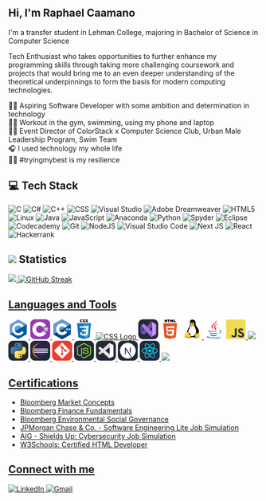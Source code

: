 ## Hi, I'm Raphael Caamano

I'm a transfer student in Lehman College, majoring in Bachelor of Science in Computer Science

Tech Enthusiast who takes opportunities to further enhance my programming skills through taking more challenging coursework and projects that would bring me to an even deeper understanding of the theoretical underpinnings to form the basis for modern computing technologies.

👨‍💻 Aspiring Software Developer with some ambition and determination in technology                                                                                                   
        🏋️‍♂️ Workout in the gym, swimming, using my phone and laptop                                                                                                               
🏊‍♂️ Event Director of ColorStack x Computer Science Club, Urban Male Leadership Program, Swim Team                                                
🎧 I used technology my whole life                                                                                                                                         
💪🏼 #tryingmybest is my resilience



## 💻 Tech Stack
![C](https://img.shields.io/badge/c-659ad3.svg?style=for-the-badge&logo=c&logoColor=white)
![C#](https://img.shields.io/badge/c%23-953cad.svg?style=for-the-badge&logo=csharp&logoColor=white)
![C++](https://img.shields.io/badge/c++-004482.svg?style=for-the-badge&logo=c%2B%2B&logoColor=white)
![CSS](https://img.shields.io/badge/css-264de4.svg?style=for-the-badge&logo=css&logoColor=white) 
![Visual Studio](https://img.shields.io/badge/Visual%20Studio-5C2D91.svg?style=for-the-badge&logo=visual-studio&logoColor=white)
![Adobe Dreamweaver](https://img.shields.io/badge/Adobe%20Dreamweaver-470137.svg?style=for-the-badge&logo=Adobe%20Dreamweaver&logoColor=white)
![HTML5](https://img.shields.io/badge/html5-%23E34F26.svg?style=for-the-badge&logo=html5&logoColor=white) 
![Linux](https://img.shields.io/badge/linux-%23121011.svg?style=for-the-badge&logo=linux&logoColor=white)
![Java](https://img.shields.io/badge/java-%23ED8B00.svg?style=for-the-badge&logo=openjdk&logoColor=white)
![JavaScript](https://img.shields.io/badge/javascript-%23323330.svg?style=for-the-badge&logo=javascript&logoColor=%23F7DF1E)
![Anaconda](https://img.shields.io/badge/Anaconda-43b049.svg?style=for-the-badge&logo=anaconda&logoColor=white)
![Python](https://img.shields.io/badge/python-3670A0?style=for-the-badge&logo=python&logoColor=ffdd54) 
![Spyder](https://img.shields.io/badge/spyder-ffffff.svg?style=for-the-badge&logo=spyderide&logoColor=8c0000)
![Eclipse](https://img.shields.io/badge/Eclipse-FE7A16.svg?style=for-the-badge&logo=Eclipse&logoColor=white)
![Codecademy](https://img.shields.io/badge/Codecademy-101630?style=for-the-badge&logo=codecademy&logoColor=FFF0E5)
![Git](https://img.shields.io/badge/git-3d2d00?style=for-the-badge&logo=git&logoColor=23F05033) 
![NodeJS](https://img.shields.io/badge/node.js-6DA55F?style=for-the-badge&logo=node.js&logoColor=white)
![Visual Studio Code](https://img.shields.io/badge/Visual%20Studio%20Code-0078d7.svg?style=for-the-badge&logo=visual-studio-code&logoColor=white)
![Next JS](https://img.shields.io/badge/Next-black?style=for-the-badge&logo=next.js&logoColor=white)
![React](https://img.shields.io/badge/react-%2320232a.svg?style=for-the-badge&logo=react&logoColor=%2361DAFB)
![Hackerrank](https://img.shields.io/badge/-Hackerrank-0d141e?style=for-the-badge&logo=HackerRank&logoColor=00ea64)




## <img src="https://media4.giphy.com/media/MIGbtLZoVjbl0bYbAd/giphy.gif?cid=ecf05e472t2h0i8d7dcjaoau9iqtchhr899hxmpxzzgc7lyw&rid=giphy.gif" width="30"> Statistics
<p align="left">
  <a href="http://127.0.0.1/">
    <img height="165px" src="https://github-readme-stats.vercel.app/api?username=raphaelcaamano&show_icons=true&theme=holi">
    <img width="49.4%" src="https://github-readme-streak-stats.herokuapp.com/?user=raphaelcaamano&theme=holi-theme" alt="GitHub Streak""> 
<br>



## Languages and Tools
<p align="left"> <a href="https://www.cprogramming.com/" target="_blank" rel="noreferrer"> <img src="https://raw.githubusercontent.com/devicons/devicon/master/icons/c/c-original.svg" alt="c" width="40" height="40"/> </a> <a href="https://www.w3schools.com/cpp/" target="_blank" rel="noreferrer"> <img src = "https://github.com/tandpfun/skill-icons/raw/main/icons/CS.svg" alt="c#" width="40" height="40"/> <img src="https://raw.githubusercontent.com/devicons/devicon/master/icons/cplusplus/cplusplus-original.svg" alt="cplusplus" width="40" height="40"/> </a> <a href="https://www.w3schools.com/css/" target="_blank" rel="noreferrer"> 
<img src="https://raw.githubusercontent.com/devicons/devicon/master/icons/css3/css3-original-wordmark.svg" alt="css" width="40" height="40"/> </a> <a href="https://www.java.com" target="_blank" rel="noreferrer"> 
<img src="https://upload.wikimedia.org/wikipedia/commons/d/d5/CSS3_logo_and_wordmark.svg" alt="CSS Logo" width="40" height="40"/> </a>
<img src = "https://github.com/tandpfun/skill-icons/raw/main/icons/VisualStudio-Dark.svg" width="40" height="40"/> 
<img src="https://raw.githubusercontent.com/devicons/devicon/master/icons/html5/html5-original-wordmark.svg" alt="html5" width="40" height="40"/> </a> <a href="https://www.java.com" target="_blank" rel="noreferrer"> 
<img src="https://raw.githubusercontent.com/devicons/devicon/master/icons/linux/linux-original.svg" alt="linux" width="40" height="40"/> </a> 
<img src="https://raw.githubusercontent.com/devicons/devicon/master/icons/java/java-original.svg" alt="java" width="40" height="40"/> </a> <a href="https://developer.mozilla.org/en-US/docs/Web/JavaScript" target="_blank" rel="noreferrer"> 
<img src="https://raw.githubusercontent.com/devicons/devicon/master/icons/javascript/javascript-original.svg" alt="javascript" width="40" height="40"/> </a> <a href="https://www.linux.org/" target="_blank" rel="noreferrer"> <a href="https://www.python.org" target="_blank" rel="noreferrer"> 

<img src = "https://github.com/tandpfun/skill-icons/raw/main/icons/Anaconda-Dark.svg" height="40" />
<img src = "https://github.com/tandpfun/skill-icons/raw/main/icons/Python-Dark.svg" height="40" />
<img src = "https://github.com/tandpfun/skill-icons/raw/main/icons/Eclipse-Dark.svg" height="40" />
<img src = "https://github.com/tandpfun/skill-icons/raw/main/icons/Git.svg" height="40" />
<img src = "https://github.com/tandpfun/skill-icons/raw/main/icons/NodeJS-Dark.svg" height="40" />
<img src = "https://github.com/tandpfun/skill-icons/raw/main/icons/VSCode-Dark.svg" height="40" />
<img src = "https://github.com/tandpfun/skill-icons/raw/main/icons/NextJS-Dark.svg" height="40" />
<img src = "https://github.com/tandpfun/skill-icons/raw/main/icons/React-Dark.svg" height="40" />




<img class="img" src="https://github-readme-stats.vercel.app/api/top-langs/?username=raphaelcaamano&theme=holi&layout=compact" /> 



## Certifications

- Bloomberg Market Concepts 
- Bloomberg Finance Fundamentals 
- Bloomberg Environmental Social Governance
- JPMorgan Chase & Co. - Software Engineering Lite Job Simulation
- AIG - Shields Up: Cybersecurity Job Simulation
- W3Schools: Certified HTML Developer



## Connect with me
<a href="https://www.linkedin.com/in/raphael-caamano/" target="_blank">
  <img src="https://skillicons.dev/icons?i=linkedin" alt="LinkedIn" width="40" height="40"/> </a>

<a href="mailto:caamano.raphael@gmail.com" target="_blank">
  <img src="https://skillicons.dev/icons?i=gmail" alt="Gmail" width="40" height="40"/> </a>






